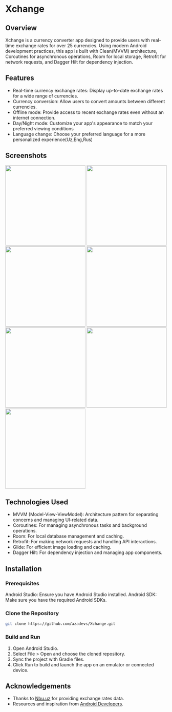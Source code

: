 # Xchange

## Overview

Xchange is a currency converter app designed to provide users with real-time exchange rates for over 25 currencies. Using modern Android development practices, this app is built with Clean(MVVM) architecture, Coroutines for asynchronous operations, Room for local storage, Retrofit for network requests, and Dagger Hilt for dependency injection.

## Features

- Real-time currency exchange rates: Display up-to-date exchange rates for a wide range of currencies.
- Currency conversion: Allow users to convert amounts between different currencies.
- Offline mode: Provide access to recent exchange rates even without an internet connection.
- Day/Night mode: Customize your app's appearance to match your preferred viewing conditions
- Language change: Choose your preferred language for a more personalized experience(Uz,Eng,Rus)


## Screenshots
<img src="https://imgur.com/Aq6Uhb6.png" width="250"> <img src="https://imgur.com/OoCHNZs.png" width="250">
<img src="https://imgur.com/wNQFp1H.png" width="250"> <img src="https://imgur.com/ukud9lO.png" width="250">
<img src="https://imgur.com/d2c3GYh.png" width="250"> <img src="https://imgur.com/nzhD8vs.png" width="250">
<img src="https://imgur.com/BKQmtbB.png" width="250">


## Technologies Used

- MVVM (Model-View-ViewModel): Architecture pattern for separating concerns and managing UI-related data.
- Coroutines: For managing asynchronous tasks and background operations.
- Room: For local database management and caching.
- Retrofit: For making network requests and handling API interactions.
- Glide: For efficient image loading and caching.
- Dagger Hilt: For dependency injection and managing app components.

## Installation

### Prerequisites
Android Studio: Ensure you have Android Studio installed.
Android SDK: Make sure you have the required Android SDKs.

### Clone the Repository
```bash
git clone https://github.com/azadevs/Xchange.git
```

### Build and Run
1. Open Android Studio.
2. Select File > Open and choose the cloned repository.
3. Sync the project with Gradle files.
4. Click Run to build and launch the app on an emulator or connected device.

## Acknowledgements
- Thanks to [Nbu.uz](https://nbu.uz/uz/exchange-rates/json/) for providing exchange rates data.
- Resources and inspiration from [Android Developers](https://developer.android.com).





